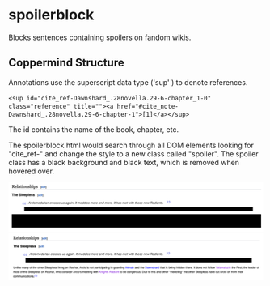 # spoilerblock

Blocks sentences containing spoilers on fandom wikis.

## Coppermind Structure

Annotations use the superscript data type ('sup' ) to denote references.

```
<sup id="cite_ref-Dawnshard_.28novella.29-6-chapter_1-0" class="reference" title=""><a href="#cite_note-Dawnshard_.28novella.29-6-chapter-1">[1]</a></sup>
```

The id contains the name of the book, chapter, etc.

The spoilerblock html would search through all DOM elements looking for "cite_ref-<Book>" and change the style to a new class called "spoiler". The spoiler class has a black background and black text, which is removed when hovered over.

![alt text](https://github.com/ALeonard9/spoilerblock/raw/main/mockup_hidden.png "Example of hidden text.")
![alt text](https://github.com/ALeonard9/spoilerblock/raw/main/mockup_revealed.png "Example of revealed text.")

